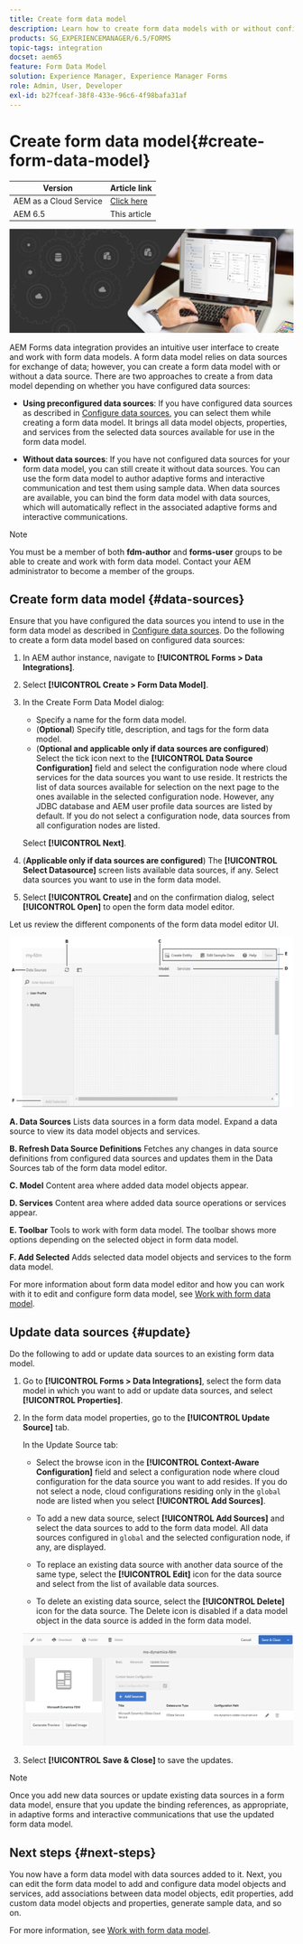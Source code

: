 ```yaml
---
title: Create form data model
description: Learn how to create form data models with or without configured data sources.
products: SG_EXPERIENCEMANAGER/6.5/FORMS
topic-tags: integration
docset: aem65
feature: Form Data Model
solution: Experience Manager, Experience Manager Forms
role: Admin, User, Developer
exl-id: b27fceaf-38f8-433e-96c6-4f98bafa31af
---
```

# Create form data model{#create-form-data-model}

| Version | Article link |
| -------- | ---------------------------- |
| AEM as a Cloud Service |    [Click here](https://experienceleague.adobe.com/docs/experience-manager-cloud-service/content/forms/integrate/use-form-data-model/create-form-data-models.html)                  |
| AEM 6.5     | This article         |


 ![hero-image](do-not-localize/data-integration.png)

AEM Forms data integration provides an intuitive user interface to create and work with form data models. A form data model relies on data sources for exchange of data; however, you can create a form data model with or without a data source. There are two approaches to create a from data model depending on whether you have configured data sources:

* **Using preconfigured data sources**: If you have configured data sources as described in [Configure data sources](../../forms/using/configure-data-sources.md), you can select them while creating a form data model. It brings all data model objects, properties, and services from the selected data sources available for use in the form data model.

* **Without data sources**: If you have not configured data sources for your form data model, you can still create it without data sources. You can use the form data model to author adaptive forms and interactive communication and test them using sample data. When data sources are available, you can bind the form data model with data sources, which will automatically reflect in the associated adaptive forms and interactive communications.

>[!NOTE]
>
>You must be a member of both **fdm-author** and **forms-user** groups to be able to create and work with form data model. Contact your AEM administrator to become a member of the groups.

## Create form data model {#data-sources}

Ensure that you have configured the data sources you intend to use in the form data model as described in [Configure data sources](../../forms/using/configure-data-sources.md). Do the following to create a form data model based on configured data sources:

1. In AEM author instance, navigate to **[!UICONTROL Forms > Data Integrations]**.
1. Select **[!UICONTROL Create > Form Data Model]**.
1. In the Create Form Data Model dialog:

    * Specify a name for the form data model. 
    * (**Optional**) Specify title, description, and tags for the form data model.
    * (**Optional and applicable only if data sources are configured**) Select the tick icon next to the **[!UICONTROL Data Source Configuration]** field and select the configuration node where cloud services for the data sources you want to use reside. It restricts the list of data sources available for selection on the next page to the ones available in the selected configuration node. However, any JDBC database and AEM user profile data sources are listed by default. If you do not select a configuration node, data sources from all configuration nodes are listed.

   Select **[!UICONTROL Next]**.

1. (**Applicable only if data sources are configured**) The **[!UICONTROL Select Datasource]** screen lists available data sources, if any. Select data sources you want to use in the form data model.
1. Select **[!UICONTROL Create]** and on the confirmation dialog, select **[!UICONTROL Open]** to open the form data model editor.

Let us review the different components of the form data model editor UI.

![A form data model with three data sources - a RESTful service, AEM user profile, and an RDBMS](assets/fdm-ui.png)

**A. Data Sources** Lists data sources in a form data model. Expand a data source to view its data model objects and services.

**B. Refresh Data Source Definitions** Fetches any changes in data source definitions from configured data sources and updates them in the Data Sources tab of the form data model editor.

**C. Model** Content area where added data model objects appear.

**D. Services** Content area where added data source operations or services appear.

**E. Toolbar** Tools to work with form data model. The toolbar shows more options depending on the selected object in form data model.

**F. Add Selected** Adds selected data model objects and services to the form data model.

For more information about form data model editor and how you can work with it to edit and configure form data model, see [Work with form data model](../../forms/using/work-with-form-data-model.md).

## Update data sources {#update}

Do the following to add or update data sources to an existing form data model.

1. Go to **[!UICONTROL Forms > Data Integrations]**, select the form data model in which you want to add or update data sources, and select **[!UICONTROL Properties]**.
1. In the form data model properties, go to the **[!UICONTROL Update Source]** tab.

   In the Update Source tab:

    * Select the browse icon in the **[!UICONTROL Context-Aware Configuration]** field and select a configuration node where cloud configuration for the data source you want to add resides. If you do not select a node, cloud configurations residing only in the `global` node are listed when you select **[!UICONTROL Add Sources]**.
    
    * To add a new data source, select **[!UICONTROL Add Sources]** and select the data sources to add to the form data model. All data sources configured in `global` and the selected configuration node, if any, are displayed.
    
    * To replace an existing data source with another data source of the same type, select the **[!UICONTROL Edit]** icon for the data source and select from the list of available data sources.
    * To delete an existing data source, select the **[!UICONTROL Delete]** icon for the data source. The Delete icon is disabled if a data model object in the data source is added in the form data model.

   ![fdm-properties](assets/fdm-properties.png)

1. Select **[!UICONTROL Save & Close]** to save the updates.

>[!NOTE]
>
>Once you add new data sources or update existing data sources in a form data model, ensure that you update the binding references, as appropriate, in adaptive forms and interactive communications that use the updated form data model.

## Next steps {#next-steps}

You now have a form data model with data sources added to it. Next, you can edit the form data model to add and configure data model objects and services, add associations between data model objects, edit properties, add custom data model objects and properties, generate sample data, and so on.

For more information, see [Work with form data model](../../forms/using/work-with-form-data-model.md).
